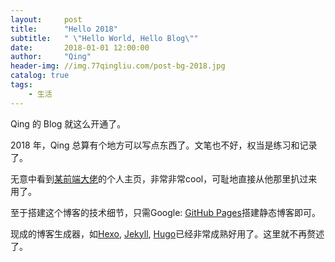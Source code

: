 ```yaml
---
layout:     post
title:      "Hello 2018"
subtitle:   " \"Hello World, Hello Blog\""
date:       2018-01-01 12:00:00
author:     "Qing"
header-img: //img.77qingliu.com/post-bg-2018.jpg
catalog: true
tags:
    - 生活
---
```



Qing 的 Blog 就这么开通了。

2018 年，Qing 总算有个地方可以写点东西了。文笔也不好，权当是练习和记录了。

无意中看到[某前端大佬](http://huangxuan.me/)的个人主页，非常非常cool，可耻地直接从他那里扒过来用了。

至于搭建这个博客的技术细节，只需Google: [GitHub Pages](https://pages.github.com/)搭建静态博客即可。

现成的博客生成器，如[Hexo](https://hexo.io/), [Jekyll](https://jekyllrb.com/), [Hugo](http://www.gohugo.org/)已经非常成熟好用了。这里就不再赘述了。
